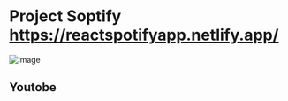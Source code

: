 # Project Soptify https://reactspotifyapp.netlify.app/
![image](https://user-images.githubusercontent.com/58084805/148913584-54cd1081-a615-4bbe-94e3-70b0f8da6a65.png)
## Youtobe

